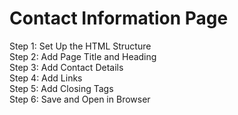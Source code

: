 <h1>Contact Information Page</h1>
Step 1: Set Up the HTML Structure <br>
Step 2: Add Page Title and Heading <br>
Step 3: Add Contact Details <br>
Step 4: Add Links <br>
Step 5: Add Closing Tags <br>
Step 6: Save and Open in Browser
